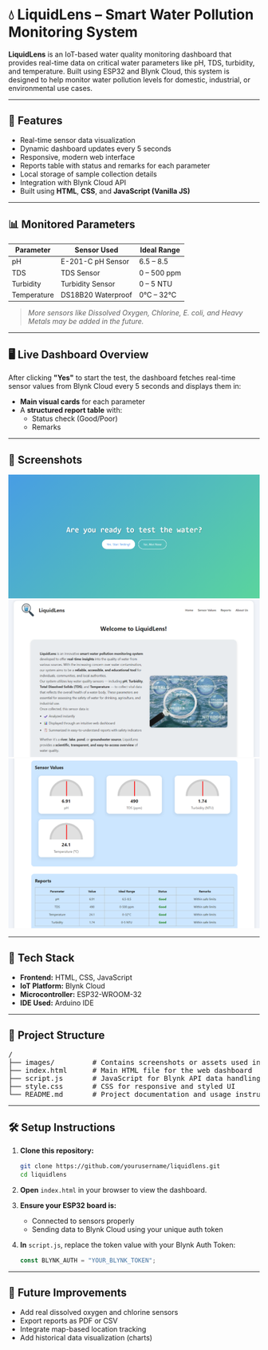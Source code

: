 # 💧 LiquidLens – Smart Water Pollution Monitoring System

**LiquidLens** is an IoT-based water quality monitoring dashboard that provides real-time data on critical water parameters like pH, TDS, turbidity, and temperature. Built using ESP32 and Blynk Cloud, this system is designed to help monitor water pollution levels for domestic, industrial, or environmental use cases.

---

## 🚀 Features

- Real-time sensor data visualization  
- Dynamic dashboard updates every 5 seconds  
- Responsive, modern web interface  
- Reports table with status and remarks for each parameter  
- Local storage of sample collection details  
- Integration with Blynk Cloud API  
- Built using **HTML**, **CSS**, and **JavaScript (Vanilla JS)**

---

## 📊 Monitored Parameters

| Parameter   | Sensor Used         | Ideal Range     |
|------------|---------------------|-----------------|
| pH         | E-201-C pH Sensor   | 6.5 – 8.5       |
| TDS        | TDS Sensor          | 0 – 500 ppm     |
| Turbidity  | Turbidity Sensor    | 0 – 5 NTU       |
| Temperature| DS18B20 Waterproof  | 0°C – 32°C      |

> _More sensors like Dissolved Oxygen, Chlorine, E. coli, and Heavy Metals may be added in the future._

---

## 🖥️ Live Dashboard Overview

After clicking **"Yes"** to start the test, the dashboard fetches real-time sensor values from Blynk Cloud every 5 seconds and displays them in:

- **Main visual cards** for each parameter  
- A **structured report table** with:
  - Status check (Good/Poor)  
  - Remarks

---

## 📸 Screenshots

![Landing Page](images/ss1.png)  
![Front Dashboard](images/ss2.png)  
![Sensor Values](images/ss3.png)

---

## 🧠 Tech Stack

- **Frontend:** HTML, CSS, JavaScript  
- **IoT Platform:** Blynk Cloud  
- **Microcontroller:** ESP32-WROOM-32  
- **IDE Used:** Arduino IDE

---

## 📁 Project Structure

<pre>/
├── images/         # Contains screenshots or assets used in the project            
├── index.html      # Main HTML file for the web dashboard 
├── script.js       # JavaScript for Blynk API data handling and logic 
├── style.css       # CSS for responsive and styled UI 
└── README.md       # Project documentation and usage instructions </pre>

---

## 🛠️ Setup Instructions

1. **Clone this repository:**

    ```bash
    git clone https://github.com/yourusername/liquidlens.git
    cd liquidlens
    ```

2. **Open** `index.html` in your browser to view the dashboard.

3. **Ensure your ESP32 board is:**
    - Connected to sensors properly  
    - Sending data to Blynk Cloud using your unique auth token

4. **In** `script.js`, replace the token value with your Blynk Auth Token:

    ```javascript
    const BLYNK_AUTH = "YOUR_BLYNK_TOKEN";
    ```

---

## 📌 Future Improvements

- Add real dissolved oxygen and chlorine sensors  
- Export reports as PDF or CSV  
- Integrate map-based location tracking  
- Add historical data visualization (charts)